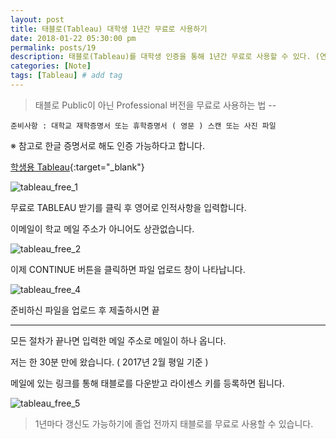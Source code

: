 ```yaml
---
layout: post
title: 태블로(Tableau) 대학생 1년간 무료로 사용하기
date: 2018-01-22 05:30:00 pm
permalink: posts/19
description: 태블로(Tableau)를 대학생 인증을 통해 1년간 무료로 사용할 수 있다. (연장 가능) # Add post description (optional)
categories: [Note]
tags: [Tableau] # add tag
---
```


> 태블로 Public이 아닌 Professional 버전을 무료로 사용하는 법 -- 

`준비사항 : 대학교 재학증명서 또는 휴학증명서 ( 영문 ) 스캔 또는 사진 파일`

※ 참고로 한글 증명서로 해도 인증 가능하다고 합니다.

[학생용 Tableau](https://www.tableau.com/ko-kr/academic/students){:target="_blank"}

![tableau_free_1]({{site.baseurl}}/assets/img/tableau/tableau_free_1.jpg)

무료로 TABLEAU 받기를 클릭 후 영어로 인적사항을 입력합니다.

이메일이 학교 메일 주소가 아니어도 상관없습니다.

![tableau_free_2]({{site.baseurl}}/assets/img/tableau/tableau_free_2.jpg)

이제 CONTINUE 버튼을 클릭하면 파일 업로드 창이 나타납니다.

![tableau_free_4]({{site.baseurl}}/assets/img/tableau/tableau_free_3.jpg)

준비하신 파일을 업로드 후 제출하시면 끝

***

모든 절차가 끝나면 입력한 메일 주소로 메일이 하나 옵니다.

저는 한 30분 만에 왔습니다. ( 2017년 2월 평일 기준 )

메일에 있는 링크를 통해 태블로를 다운받고 라이센스 키를 등록하면 됩니다.

![tableau_free_5]({{site.baseurl}}/assets/img/tableau/tableau_free_4.jpg)

> 1년마다 갱신도 가능하기에 졸업 전까지 태블로를 무료로 사용할 수 있습니다.